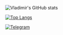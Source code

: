 ![Vladimir's GitHub stats](https://github-readme-stats.vercel.app/api?username=KeKoParis&show_icons=true&icon_color=8f8d04&title_color=fcbb01&text_color=01d9d1&bg_color=90,070209,c90404)

[![Top Langs](https://github-readme-stats.vercel.app/api/top-langs/?username=KeKoParis&icon_color=c90404&title_color=fcbb01&text_color=01d9d1&bg_color=90,070209,c90404)](https://github.com/anuraghazra/github-readme-stats)

[![Telegram](https://img.shields.io/badge/-telegram-red?color=white&logo=telegram&logoColor=black)](https://t.me/St_Kek_OParis)
